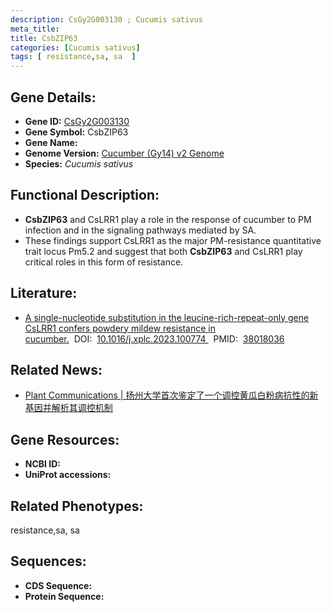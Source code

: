 ```yaml
---
description: CsGy2G003130 ; Cucumis sativus
meta_title:
title: CsbZIP63
categories: [Cucumis sativus]
tags: [ resistance,sa, sa  ]
---
```


## Gene Details:
- **Gene ID:**	[CsGy2G003130]()
- **Gene Symbol:** CsbZIP63
- **Gene Name:** 
- **Genome Version:** [Cucumber (Gy14) v2 Genome]()
- **Species:** *Cucumis sativus*

## Functional Description:
   - **CsbZIP63** and CsLRR1 play a role in the response of cucumber to PM infection and in the signaling pathways mediated by SA.
   - These findings support CsLRR1 as the major PM-resistance quantitative trait locus Pm5.2 and suggest that both **CsbZIP63** and CsLRR1 play critical roles in this form of resistance.

## Literature:
   - [A single-nucleotide substitution in the leucine-rich-repeat-only gene CsLRR1 confers powdery mildew resistance in cucumber.]( https://www.sciencedirect.com/science/article/pii/S2590346223003322?via%3Dihub)&nbsp;&nbsp;DOI:&nbsp;&nbsp;[10.1016/j.xplc.2023.100774 ](https://www.sciencedirect.com/science/article/pii/S2590346223003322?via%3Dihub)&nbsp;&nbsp;PMID:&nbsp;&nbsp;[38018036](https://pubmed.ncbi.nlm.nih.gov/38018036/)

## Related News:
   - [Plant Communications  | 扬州大学首次鉴定了一个调控黄瓜白粉病抗性的新基因并解析其调控机制](https://mp.weixin.qq.com/s?__biz=Mzg3MDEwNDEyMg==&mid=2247560078&idx=3&sn=eaf6917e591acb3873d0aa4e56abf43c&chksm=36fc5d802ccd0029222cf224ee203ccda5c52348f3ab384cedb289391aa0a53bcf26ed0350be&scene=27#wechat_redirect)

## Gene Resources:
- **NCBI ID:** [](https://www.ncbi.nlm.nih.gov/gene/?term=)
- **UniProt accessions:** [](https://www.uniprot.org/uniprotkb//entry)

## Related Phenotypes:
resistance,sa, sa 

## Sequences:
- **CDS Sequence:**
- **Protein Sequence:**
